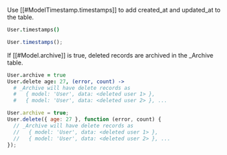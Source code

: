Use [[#ModelTimestamp.timestamps]] to add created\_at and updated\_at to the table.

```coffeescript
User.timestamps()
```
```javascript
User.timestamps();
```

If [[#Model.archive]] is true, deleted records are archived in the \_Archive table.

```coffeescript
User.archive = true
User.delete age: 27, (error, count) ->
  # _Archive will have delete records as
  #   { model: 'User', data: <deleted user 1> },
  #   { model: 'User', data: <deleted user 2> }, ...
```
```javascript
User.archive = true;
User.delete({ age: 27 }, function (error, count) {
  // _Archive will have delete records as
  //   { model: 'User', data: <deleted user 1> },
  //   { model: 'User', data: <deleted user 2> }, ...
});
```

